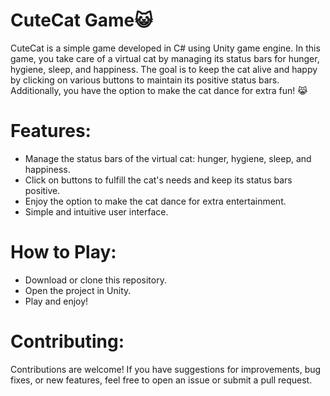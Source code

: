 # CuteCat Game😺
CuteCat is a simple game developed in C# using Unity game engine. In this game, you take care of a virtual cat by managing its status bars for hunger, hygiene, sleep, and happiness. The goal is to keep the cat alive and happy by clicking on various buttons to maintain its positive status bars. Additionally, you have the option to make the cat dance for extra fun! 😹





# Features:

- Manage the status bars of the virtual cat: hunger, hygiene, sleep, and happiness.
- Click on buttons to fulfill the cat's needs and keep its status bars positive.
- Enjoy the option to make the cat dance for extra entertainment.
- Simple and intuitive user interface.

# How to Play:
- Download or clone this repository.
- Open the project in Unity.
- Play and enjoy!

# Contributing:
Contributions are welcome! If you have suggestions for improvements, bug fixes, or new features, feel free to open an issue or submit a pull request.
